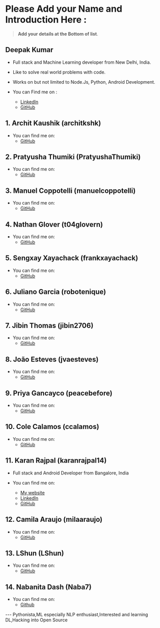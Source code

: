 # Please Add your Name and Introduction Here : 

> **Add your details at the Bottom of list**. 

## Deepak Kumar 
- Full stack and Machine Learning developer from New Delhi, India.
- Like to solve real world problems with code. 
- Works on but not limited to Node.Js, Python, Android Development. 

- You can Find me on : 
	- [LinkedIn](https://www.linkedin.com/in/dipakkr) 
	- [GitHub](https://github.com/dipakkr)

## 1. Archit Kaushik (architkshk)

- You can find me on:
	- [GitHub](https://github.com/architkshk)

## 2. Pratyusha Thumiki (PratyushaThumiki)

- You can find me on:
	- [GitHub](https://github.com/PratyushaThumiki)

## 3. Manuel Coppotelli (manuelcoppotelli)

- You can find me on:
	- [GitHub](https://github.com/manuelcoppotelli)

## 4. Nathan Glover (t04glovern)

- You can find me on:
	- [GitHub](https://github.com/t04glovern)

## 5. Sengxay Xayachack (frankxayachack)

- You can find me on:
	- [GitHub](https://github.com/frankxayachack)

## 6. Juliano Garcia (robotenique)

- You can find me on:
	- [GitHub](https://github.com/robotenique)

## 7. Jibin Thomas (jibin2706)

- You can find me on:
	- [GitHub](https://github.com/jibin2706)

## 8. João Esteves (jvaesteves)

- You can find me on:
	- [GitHub](https://github.com/jvaesteves)

## 9. Priya Gancayco (peacebefore)

- You can find me on:
	- [GitHub](https://github.com/peacebefore)

## 10. Cole Calamos (ccalamos)

- You can find me on:
	- [GitHub](https://github.com/ccalamos)

## 11. Karan Rajpal (karanrajpal14)
- Full stack and Android Developer from Bangalore, India

- You can find me on:
	- [My website](https://karan-rajpal.com) 
	- [LinkedIn](https://linkedin.com/in/karan-rajpal) 
	- [GitHub](https://github.com/karanrajpal14)
	
## 12. Camila Araujo (milaaraujo)

- You can find me on:
	- [GitHub](https://github.com/milaaraujo)

	
## 13. LShun (LShun)

- You can find me on:
	- [GitHub](https://github.com/LShun)
	

## 14. Nabanita Dash (Naba7)

- You can find me on:
	- [Github](https://github.com/Naba7)
	
--- Pythonista,ML especially NLP enthusiast,Interested and learning DL,Hacking into Open Source		
